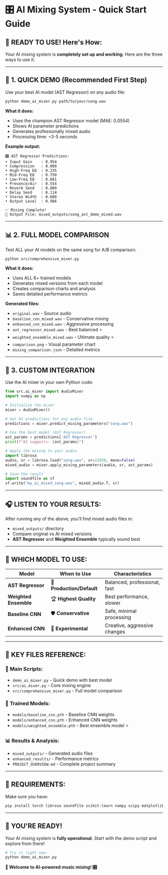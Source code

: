 # 🎛️ AI Mixing System - Quick Start Guide

## 🚀 **READY TO USE! Here's How:**

Your AI mixing system is **completely set up and working**. Here are the three ways to use it:

---

## 🎵 **1. QUICK DEMO (Recommended First Step)**

Use your best AI model (AST Regressor) on any audio file:

```bash
python demo_ai_mixer.py path/to/your/song.wav
```

**What it does:**
- Uses the champion AST Regressor model (MAE: 0.0554)
- Shows AI parameter predictions
- Generates professionally mixed audio
- Processing time: ~3-5 seconds

**Example output:**
```
🎛️ AST Regressor Predictions:
• Input Gain    : 0.954
• Compression   : 0.000
• High-Freq EQ  : 0.335
• Mid-Freq EQ   : 0.750
• Low-Freq EQ   : 0.681
• Presence/Air  : 0.554
• Reverb Send   : 0.800
• Delay Send    : 0.114
• Stereo Width  : 0.600
• Output Level  : 0.986

✅ Mixing Complete!
📁 Output File: mixed_outputs/song_ast_demo_mixed.wav
```

---

## 📊 **2. FULL MODEL COMPARISON**

Test ALL your AI models on the same song for A/B comparison:

```bash
python src/comprehensive_mixer.py
```

**What it does:**
- Uses ALL 6+ trained models
- Generates mixed versions from each model
- Creates comparison charts and analysis
- Saves detailed performance metrics

**Generated files:**
- `original.wav` - Source audio
- `baseline_cnn_mixed.wav` - Conservative mixing
- `enhanced_cnn_mixed.wav` - Aggressive processing
- `ast_regressor_mixed.wav` - Best balanced ⭐
- `weighted_ensemble_mixed.wav` - Ultimate quality ⭐
- `comparison.png` - Visual parameter chart
- `mixing_comparison.json` - Detailed metrics

---

## 🔧 **3. CUSTOM INTEGRATION**

Use the AI mixer in your own Python code:

```python
from src.ai_mixer import AudioMixer
import numpy as np

# Initialize the mixer
mixer = AudioMixer()

# Get AI predictions for any audio file
predictions = mixer.predict_mixing_parameters("song.wav")

# Use the best model (AST Regressor)
ast_params = predictions['AST Regressor']
print(f"AI suggests: {ast_params}")

# Apply the mixing to your audio
import librosa
audio, sr = librosa.load("song.wav", sr=22050, mono=False)
mixed_audio = mixer.apply_mixing_parameters(audio, sr, ast_params)

# Save the result
import soundfile as sf
sf.write("my_ai_mixed_song.wav", mixed_audio.T, sr)
```

---

## 🎧 **LISTEN TO YOUR RESULTS:**

After running any of the above, you'll find mixed audio files in:
- `mixed_outputs/` directory
- Compare original vs AI mixed versions
- **AST Regressor** and **Weighted Ensemble** typically sound best

---

## 🎯 **WHICH MODEL TO USE:**

| Model | When to Use | Characteristics |
|-------|-------------|-----------------|
| **AST Regressor** | 🥇 **Production/Default** | Balanced, professional, fast |
| **Weighted Ensemble** | 🏆 **Highest Quality** | Best performance, slower |
| **Baseline CNN** | 🛡️ **Conservative** | Safe, minimal processing |
| **Enhanced CNN** | 🧪 **Experimental** | Creative, aggressive changes |

---

## 📁 **KEY FILES REFERENCE:**

### 🎵 **Main Scripts:**
- `demo_ai_mixer.py` - Quick demo with best model
- `src/ai_mixer.py` - Core mixing engine
- `src/comprehensive_mixer.py` - Full model comparison

### 🤖 **Trained Models:**
- `models/baseline_cnn.pth` - Baseline CNN weights
- `models/enhanced_cnn.pth` - Enhanced CNN weights  
- `models/weighted_ensemble.pth` - Best ensemble model ⭐

### 📊 **Results & Analysis:**
- `mixed_outputs/` - Generated audio files
- `enhanced_results/` - Performance metrics
- `PROJECT_OVERVIEW.md` - Complete project summary

---

## 🚨 **REQUIREMENTS:**

Make sure you have:
```bash
pip install torch librosa soundfile scikit-learn numpy scipy matplotlib
```

---

## 🎉 **YOU'RE READY!**

Your AI mixing system is **fully operational**. Start with the demo script and explore from there!

```bash
# Try it right now:
python demo_ai_mixer.py
```

**🎵 Welcome to AI-powered music mixing! 🎛️**
